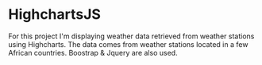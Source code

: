# HighchartsJS
For this project I'm displaying weather data retrieved from weather stations using Highcharts.
The data comes from weather stations located in a few African countries.
Boostrap & Jquery are also used.  
